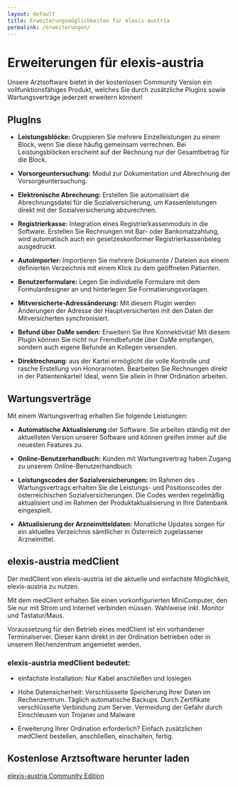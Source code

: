 ```yaml
---
layout: default
title: Erweiterungsmöglichkeiten für elexis-austria
permalink: /erweiterungen/
---
```


# Erweiterungen für elexis-austria

Unsere Arztsoftware bietet in der kostenlosen Community Version ein vollfunktionsfähiges Produkt, welches Sie durch zusätzliche Plugins sowie Wartungsverträge jederzeit erweitern können!

## PlugIns

 - __Leistungsblöcke:__ Gruppieren Sie mehrere Einzelleistungen zu einem Block, wenn Sie diese häufig gemeinsam verrechnen. Bei Leistungsblöcken erscheint auf der Rechnung nur der Gesamtbetrag für die Block.

 - __Vorsorgeuntersuchung:__ Modul zur Dokumentation und Abrechnung der Vorsorgeuntersuchung.

 - __Elektronische Abrechnung:__ Erstellen Sie automatisiert die Abrechnungsdatei für die Sozialversicherung, um Kassenleistungen direkt mit der Sozialversicherung abzurechnen.

  - __Registrierkasse:__ Integration eines Registrierkassenmoduls in die Software. Erstellen Sie Rechnungen mit Bar- oder Bankomatzahlung, wird automatisch auch ein gesetzeskonformer Registrierkassenbeleg ausgedruckt.

 - __AutoImporter:__ Importieren Sie mehrere Dokumente / Dateien aus einem definierten Verzeichnis mit einem Klick zu dem geöffneten Patienten.

 - __Benutzerformulare:__ Legen Sie individuelle Formulare mit dem Formulardesigner an und hinterlegen Sie Formatierungsvorlagen.

 - __Mitversicherte-Adressänderung:__ Mit diesem Plugin werden Änderungen der Adresse der Hauptversicherten mit den Daten der Mitversicherten synchronisiert.

 - __Befund über DaMe senden:__ Erweitern Sie Ihre Konnektivität! Mit diesem Plugin können Sie nicht nur Fremdbefunde über DaMe empfangen, sondern auch eigene Befunde an Kollegen versenden.

 - __Direktrechnung__: aus der Kartei ermöglicht die volle Kontrolle und rasche Erstellung von Honorarnoten. Bearbeiten Sie Rechnungen direkt in der Patientenkartei! Ideal, wenn Sie allein in Ihrer Ordination arbeiten.

## Wartungsverträge

Mit einem Wartungsvertrag erhalten Sie folgende Leistungen:

 - __Automatische Aktualisierung__ der Software. Sie arbeiten ständig mit der aktuellsten Version unserer Software und können greifen immer auf die neuesten Features zu.

 - __Online-Benutzerhandbuch:__ Kunden mit Wartungsvertrag haben Zugang zu unserem Online-Benutzerhandbuch.

 - __Leistungscodes der Sozialversicherungen:__ Im Rahmen des Wartungsvertrags erhalten Sie die Leistungs- und Positionscodes der österreichischen Sozialversicherungen. Die Codes werden regelmäßig aktualisiert und im Rahmen der Produktaktualisierung in Ihre Datenbank eingespielt.

 - __Aktualisierung der Arzneimitteldaten:__ Monatliche Updates sorgen für ein aktuelles Verzeichnis sämtlicher in Österreich zugelassener Arzneimittel.

 ## elexis-austria medClient

 Der medClient von elexis-austria ist die aktuelle und einfachste Möglichkeit, elexis-austria zu nutzen.

 Mit dem medClient erhalten Sie einen vorkonfigurierten MiniComputer, den Sie nur mit Strom und Internet verbinden müssen. Wahlweise inkl. Monitor und Tastatur/Maus.

 Voraussetzung für den Betrieb eines medClient ist ein vorhandener Terminalserver. Dieser kann direkt in der Ordination betrieben oder in unserem Rechenzentrum angemietet werden.

 ### elexis-austria medClient bedeutet:

 - einfachste Installation: Nur Kabel anschließen und loslegen

 - Hohe Datensicherheit: Verschlüsselte Speicherung Ihrer Daten im Rechenzentrum. Täglich automatische Backups. Durch Zertifikate verschlüsselte Verbindung zum Server. Vermeidung der Gefahr durch Einschleusen von Trojaner und Malware

 - Erweiterung Ihrer Ordination erforderlich? Einfach zusätzlichen medClient bestellen, anschließen, einschalten, fertig.
 
## Kostenlose Arztsoftware herunter laden

[elexis-austria Community Edition](https://drive.google.com/uc?export=download&id=1Yl29iOjV8YwcxtVkL8jDD_f_eeBRED6u)
